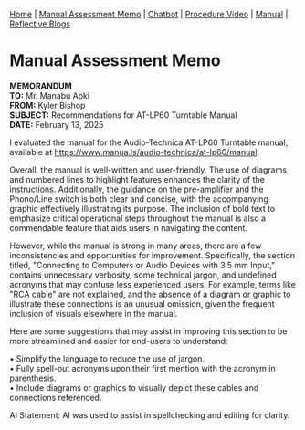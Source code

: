 [Home](index.md) | [Manual Assessment Memo](manual_assessment_memo.md) | [Chatbot](chatbot.md) | [Procedure Video](procedure_video.md) | [Manual](manual.md) | [Reflective Blogs](reflective_blogs.md) 

# Manual Assessment Memo

**MEMORANDUM**<br>
**TO:** Mr. Manabu Aoki<br>
**FROM:** Kyler Bishop<br>
**SUBJECT:** Recommendations for AT-LP60 Turntable Manual<br>
**DATE:** February 13, 2025

I evaluated the manual for the Audio-Technica AT-LP60 Turntable manual, available at https://www.manua.ls/audio-technica/at-lp60/manual.

Overall, the manual is well-written and user-friendly. The use of diagrams and numbered lines to highlight features enhances the clarity of the instructions. Additionally, the guidance on the pre-amplifier and the Phono/Line switch is both clear and concise, with the accompanying graphic effectively illustrating its purpose. The inclusion of bold text to emphasize critical operational steps throughout the manual is also a commendable feature that aids users in navigating the content.

However, while the manual is strong in many areas, there are a few inconsistencies and opportunities for improvement. Specifically, the section titled, "Connecting to Computers or Audio Devices with 3.5 mm Input," contains unnecessary verbosity, some technical jargon, and undefined acronyms that may confuse less experienced users. For example, terms like "RCA cable" are not explained, and the absence of a diagram or graphic to illustrate these connections is an unusual omission, given the frequent inclusion of visuals elsewhere in the manual.

Here are some suggestions that may assist in improving this section to be more streamlined and easier for end-users to understand:

•    Simplify the language to reduce the use of jargon.<br>
•    Fully spell-out acronyms upon their first mention with the acronym in parenthesis.<br>
•    Include diagrams or graphics to visually depict these cables and connections referenced.

AI Statement: AI was used to assist in spellchecking and editing for clarity.  
